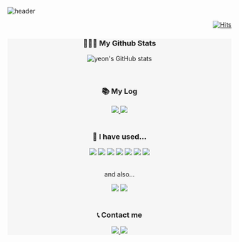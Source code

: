 ![header](https://capsule-render.vercel.app/api?type=venom&color=FFC7C7&fontColor=8785A2&height=300&section=header&text=Hello%20World!&fontSize=60&animation=fadeIn&desc=welcome%20to%20yeon's%20Github%20✌🏻&descAlign=50&descAlignY=65)

<div align="right">

  [![Hits](https://hits.seeyoufarm.com/api/count/incr/badge.svg?url=https%3A%2F%2Fgithub.com%2Fyeon7513%2Fhit-counter&count_bg=%238785A2&title_bg=%23FFC7C7&icon=github.svg&icon_color=%23F6F6F6&title=HIT&edge_flat=false)](https://github.com/yeon7513)

</div>


<div align="center" style="background-color:#F6F6F6;">
  
### 👩🏻‍🔬 My Github Stats 

![yeon's GitHub stats](https://github-readme-stats.vercel.app/api?username=yeon7513&show_icons=true&theme=buefy)

<br />

### 📚 My Log

<div>
    <a href="https://www.notion.so/798bbdc1557e476b86d55e56f8768daa" target="_blank">
        <img src="https://img.shields.io/badge/notion-000000?style=for-the-badge&logo=notion&logoColor=white">
    </a>
    <a href="https://blog.naver.com/huiyeon7513">
        <img src="https://img.shields.io/badge/naver%20blog-03C75A?style=for-the-badge&logo=naver&logoColor=white">
    </a>
</div>

<br />

### 🔧 I have used...

<div>
  <img src="https://img.shields.io/badge/html5-E34F26?style=for-the-badge&logo=html5&logoColor=white">
  <img src="https://img.shields.io/badge/css3-1572B6?style=for-the-badge&logo=css3&logoColor=white">
  <img src="https://img.shields.io/badge/sass-CC6699?style=for-the-badge&logo=sass&logoColor=white">
  <img src="https://img.shields.io/badge/javascript-F7DF1E?style=for-the-badge&logo=javascript&logoColor=white">
  <img src="https://img.shields.io/badge/react-61DAFB?style=for-the-badge&logo=react&logoColor=white">
  <img src="https://img.shields.io/badge/mysql-4479A1?style=for-the-badge&logo=mysql&logoColor=white">
  <img src="https://img.shields.io/badge/visualstudiocode-007ACC?style=for-the-badge&logo=visualstudiocode&logoColor=white">
</div>
<br />
<div>
  <p>and also... </p>
  <img src="https://img.shields.io/badge/photoshop-31A8FF?style=for-the-badge&logo=adobephotoshop&logoColor=white">
  <img src="https://img.shields.io/badge/illustrator-FF9A00?style=for-the-badge&logo=adobeillustrator&logoColor=white">
</div>

<br />

### 📞 Contact me

<a href="mailto:huiyeon7513@naver.com">
    <img src="https://img.shields.io/badge/mail-03C75A?style=for-the-badge&logo=naver&logoColor=white">
</a>

<a href="http://qr.kakao.com/talk/6U4Qwr9O1fMA4YCYC4XniekIpcY-">
    <img src="https://img.shields.io/badge/kakao-FFCD00?style=for-the-badge&logo=kakao&logoColor=white">
</a>

</div>
